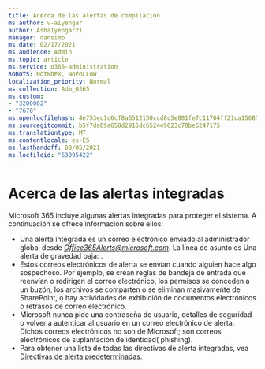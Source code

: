 ```yaml
---
title: Acerca de las alertas de compilación
ms.author: v-aiyengar
author: AshaIyengar21
manager: dansimp
ms.date: 02/17/2021
ms.audience: Admin
ms.topic: article
ms.service: o365-administration
ROBOTS: NOINDEX, NOFOLLOW
localization_priority: Normal
ms.collection: Adm_O365
ms.custom:
- "3200002"
- "7670"
ms.openlocfilehash: 4e753ec1c6cf8a6512150ccd8c5e881fe7c11704ff21ca15685a505a8f106da2
ms.sourcegitcommit: b5f7da89a650d2915dc652449623c78be6247175
ms.translationtype: MT
ms.contentlocale: es-ES
ms.lasthandoff: 08/05/2021
ms.locfileid: "53995422"
---
```

# <a name="about-built-in-alerts"></a>Acerca de las alertas integradas

Microsoft 365 incluye algunas alertas integradas para proteger el sistema. A continuación se ofrece información sobre ellos:

- Una alerta integrada es un correo electrónico enviado al administrador global desde *Office365Alerts@microsoft.com*. La línea de asunto es Una alerta de gravedad baja: <name of alert policy> .
- Estos correos electrónicos de alerta se envían cuando alguien hace algo sospechoso. Por ejemplo, se crean reglas de bandeja de entrada que reenvían o redirigen el correo electrónico, los permisos se conceden a un buzón, los archivos se comparten o se eliminan masivamente de SharePoint, o hay actividades de exhibición de documentos electrónicos o retrasos de correo electrónico.
- Microsoft nunca pide una contraseña de usuario, detalles de seguridad o volver a autenticar al usuario en un correo electrónico de alerta. Dichos correos electrónicos no son de Microsoft; son correos electrónicos de suplantación de identidad( phishing).
- Para obtener una lista de todas las directivas de alerta integradas, vea [Directivas de alerta predeterminadas](https://go.microsoft.com/fwlink/?linkid=2103170).